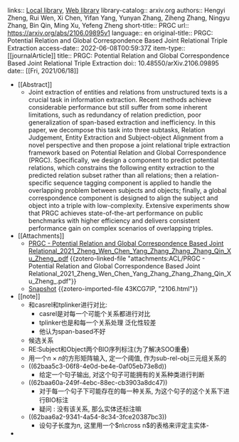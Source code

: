 links:: [Local library](zotero://select/library/items/BPCGYB33), [Web library](https://www.zotero.org/users/9034808/items/BPCGYB33)
library-catalog:: arxiv.org
authors:: Hengyi Zheng, Rui Wen, Xi Chen, Yifan Yang, Yunyan Zhang, Ziheng Zhang, Ningyu Zhang, Bin Qin, Ming Xu, Yefeng Zheng
short-title:: PRGC
url:: https://arxiv.org/abs/2106.09895v1
language:: en
original-title:: PRGC: Potential Relation and Global Correspondence Based Joint Relational Triple Extraction
access-date:: 2022-06-08T00:59:37Z
item-type:: [[journalArticle]]
title:: PRGC: Potential Relation and Global Correspondence Based Joint Relational Triple Extraction
doi:: 10.48550/arXiv.2106.09895
date:: [[Fri, 2021/06/18]]

- [[Abstract]]
	- Joint extraction of entities and relations from unstructured texts is a crucial task in information extraction. Recent methods achieve considerable performance but still suffer from some inherent limitations, such as redundancy of relation prediction, poor generalization of span-based extraction and inefficiency. In this paper, we decompose this task into three subtasks, Relation Judgement, Entity Extraction and Subject-object Alignment from a novel perspective and then propose a joint relational triple extraction framework based on Potential Relation and Global Correspondence (PRGC). Specifically, we design a component to predict potential relations, which constrains the following entity extraction to the predicted relation subset rather than all relations; then a relation-specific sequence tagging component is applied to handle the overlapping problem between subjects and objects; finally, a global correspondence component is designed to align the subject and object into a triple with low-complexity. Extensive experiments show that PRGC achieves state-of-the-art performance on public benchmarks with higher efficiency and delivers consistent performance gain on complex scenarios of overlapping triples.
- [[Attachments]]
	- [PRGC - Potential Relation and Global Correspondence Based Joint Relational_2021_Zheng_Wen_Chen_Yang_Zhang_Zhang_Zhang_Qin_Xu_Zheng_.pdf](zotero://select/library/items/UX4538YS) {{zotero-linked-file "attachments:ACL/PRGC - Potential Relation and Global Correspondence Based Joint Relational_2021_Zheng_Wen_Chen_Yang_Zhang_Zhang_Zhang_Qin_Xu_Zheng_.pdf"}}
	- [Snapshot](https://arxiv.org/abs/2106.09895) {{zotero-imported-file 43KCG7IP, "2106.html"}}
- [[note]]
	- 和casrel和tplinker进行对比:
		- casrel是对每一个可能个关系都进行对比
		- tplinker也是和每一个关系处理 泛化性较差
		- 他认为span-based不好
	- 候选关系
	- RE:Subject和Object两个BIO序列标注(为了解决SOO重叠)
	- 用一个$n\times n$的方形矩阵输入, 定一个阈值, 作为sub-rel-obj三元组关系的
	- ((62baa5c3-06f8-4e0d-be4e-0af05eb73e8d))
		- 给定一个句子输出, 对这个句子可能拥有的关系种类进行判断
	- ((62baa60a-249f-4ebc-88ec-cb3903a8dc47))
		- 对于每一个句子下可能存在的每一种关系, 为这个句子的这个关系下进行BIO标注
		- 疑问 : 没有该关系, 那么实体还标注嘛
	- ((62baa6a2-9341-4a54-8c34-3fce20387bc3))
		- 设句子长度为$n$, 这里用一个$n\cross n$的表格来评定主实体-
-